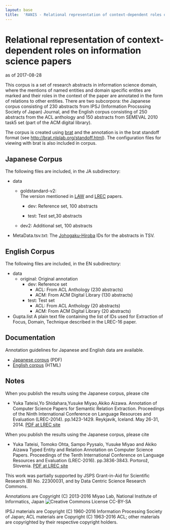 ```yaml
---
layout: base
title:  'RANIS - Relational representation of context-dependent roles on information science papers'
---
```


# Relational representation of context-dependent roles on information science papers

as of 2017-08-28

This corpus is a set of research abstracts in information science domain, where the mentions of named entities and domain specific entites are marked and their roles in the context of the paper are annotated in the form of relations to other entities.
There are two subcorpora: the Japanese corpus consisting of 230 abstracts from IPSJ (Information Procsssing Society of Japan) Journal, and the English corpus consisting of 250 abstracts from the ACL anthology and 150 abstracts from SEMEVAL 2010 task5 set (part of the ACM digital library).

The corpus is created using [brat](http://brat.nlplab.org/) and the annotation is in the brat standoff format (see <http://brat.nlplab.org/standoff.html>). The configuration files for viewing with brat is also included in corpus.  

## Japanese Corpus

The following files are included, in the JA subdirectory:

* data
    * goldstandard-v2:    
    The version mentioned in [LAW](https://aclweb.org/anthology/W/W13/W13-2318.pdf) and [LREC](http://www.lrec-conf.org/proceedings/lrec2014/pdf/461_Paper.pdf) papers.

        * dev:
	      Reference set, 100 abstracts

        * test: Test set,30 abstracts

    * dev2: Additional set, 100 abstracts

* MetaData.tsv.txt:
	The [Johogaku-Hiroba](https://ipsj.ixsq.nii.ac.jp/) IDs for the abstracts in TSV.

## English Corpus

The following files are included, in the EN subdirectory:

* data
    * original: Original annotation
        * dev: Reference set
            * ACL: From ACL Anthology (230 abstracts)
            * ACM: From ACM Digital Library (130 abstracts)
        * test: Test set
            * ACL: From ACL Anthology (20 abstracts)
            * ACM: From ACM Digital Library (20 abstracts)
* Gupta.list
	A plain text file containing the list of IDs used for Extraction of Focus, Domain, Technique described in the LREC-16 paper.

## Documentation

Annotation guidelines for Japanese and English data are available.

* [Japanese corpus](http://mynlp.github.io/ranis/JA/manual.pdf) (PDF)
* [English corpus](http://mynlp.github.io/ranis/EN/) (HTML)

## Notes

When you publish the results using the Japanese corpus, please cite

* Yuka Tateisi,Yo Shidahara,Yusuke Miyao,Akiko Aizawa.
  Annotation of Computer Science Papers for Semantic Relation Extraction.
  Proceedings of the Ninth International Conference on Language Resources and Evaluation (LREC-2014).
  pp.1423-1429.
  Reykjavik, Iceland.
  May 26-31, 2014. [PDF at LREC site](http://www.lrec-conf.org/proceedings/lrec2014/pdf/461_Paper.pdf)

When you publish the results using the Japanese corpus, please cite
* Yuka Tateisi, Tomoko Ohta, Sampo Pyysalo, Yusuke Miyao and Akiko Aizawa
  Typed Entity and Relation Annotation on Computer Science Papers.
  Proceedings of the Tenth International Conference on Language Resources and Evaluation (LREC-2016).
  pp.3836-3843.
  Portorož, Slovenia.
  [PDF at LREC site](http://www.lrec-conf.org/proceedings/lrec2016/pdf/784_Paper.pdf)

This work was partially supported by JSPS Grant-in-Aid for Scientific Research (B) No. 22300031, and by Data Centric Science Research Commons.

Annotations are Copyright (C) 2013-2016 Miyao Lab, National Institute of Informatics, Japan
![Creative Commons License CC-BY-SA](https://i.creativecommons.org/l/by-sa/4.0/80x15.png)

IPSJ materials are Copyright (C) 1960-2016 Information Processing Society of Japan; ACL materials are Copyright (C) 1963-2016 ACL; other materials are copyrighted by their respective copyright holders. 


